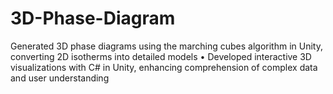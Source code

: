 # 3D-Phase-Diagram
Generated 3D phase diagrams using the marching cubes algorithm in Unity, converting 2D isotherms into detailed models • Developed interactive 3D visualizations with C# in Unity, enhancing comprehension of complex data and user understanding 
